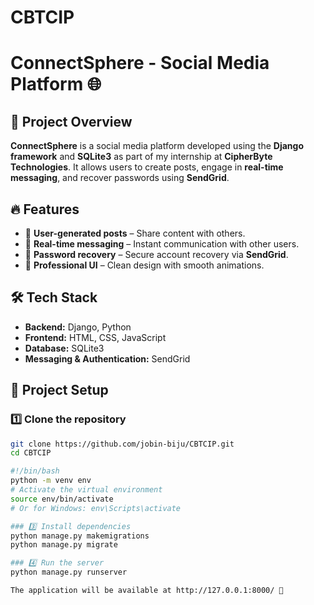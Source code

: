# CBTCIP
# ConnectSphere - Social Media Platform 🌐  

## 🚀 Project Overview  
**ConnectSphere** is a social media platform developed using the **Django framework** and **SQLite3** as part of my internship at **CipherByte Technologies**. It allows users to create posts, engage in **real-time messaging**, and recover passwords using **SendGrid**.  

## 🔥 Features  
- 📝 **User-generated posts** – Share content with others.  
- 💬 **Real-time messaging** – Instant communication with other users.  
- 🔑 **Password recovery** – Secure account recovery via **SendGrid**.  
- 🎨 **Professional UI** – Clean design with smooth animations.  

## 🛠️ Tech Stack  
- **Backend:** Django, Python  
- **Frontend:** HTML, CSS, JavaScript  
- **Database:** SQLite3  
- **Messaging & Authentication:** SendGrid  

## 📂 Project Setup  
### 1️⃣ Clone the repository  
```bash
git clone https://github.com/jobin-biju/CBTCIP.git
cd CBTCIP

#!/bin/bash
python -m venv env
# Activate the virtual environment
source env/bin/activate
# Or for Windows: env\Scripts\activate

### 3️⃣ Install dependencies
python manage.py makemigrations
python manage.py migrate

### 4️⃣ Run the server
python manage.py runserver

The application will be available at http://127.0.0.1:8000/ 🎉

